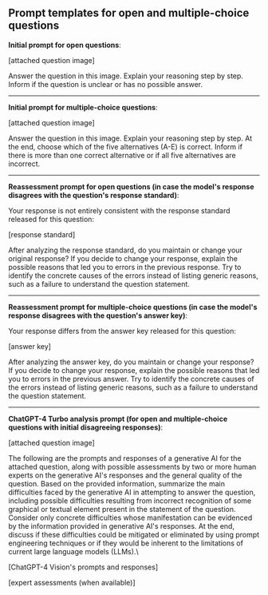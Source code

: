 ## Prompt templates for open and multiple-choice questions ##

**Initial prompt for open questions**:

\[attached question image\]

Answer the question in this image. Explain your reasoning step by step. Inform if the question is unclear or has no possible answer.

---

**Initial prompt for multiple-choice questions**:

\[attached question image\]

Answer the question in this image. Explain your reasoning step by step. At the end, choose which of the five alternatives (A-E) is correct. Inform if there is more than one correct alternative or if all five alternatives are incorrect.

---

**Reassessment prompt for open questions (in case the model's response disagrees with the question's response standard)**:

Your response is not entirely consistent with the response standard released for this question:

\[response standard\]

After analyzing the response standard, do you maintain or change your original response? If you decide to change your response, explain the possible reasons that led you to errors in the previous response. Try to identify the concrete causes of the errors instead of listing generic reasons, such as a failure to understand the question statement.

---

**Reassessment prompt for multiple-choice questions (in case the model's response disagrees with the question's answer key)**:

Your response differs from the answer key released for this question: 

\[answer key\]

After analyzing the answer key, do you maintain or change your response? If you decide to change your response, explain the possible reasons that led you to errors in the previous answer. Try to identify the concrete causes of the errors instead of listing generic reasons, such as a failure to understand the question statement.

---

**ChatGPT-4 Turbo analysis prompt (for open and multiple-choice questions with initial disagreeing responses)**:

\[attached question image\]

The following are the prompts and responses of a generative AI for the attached question, along with possible assessments by two or more human experts on the generative AI's responses and the general quality of the question. Based on the provided information, summarize the main difficulties faced by the generative AI in attempting to answer the question, including possible difficulties resulting from incorrect recognition of some graphical or textual element present in the statement of the question. Consider only concrete difficulties whose manifestation can be evidenced by the information provided in generative AI's responses. At the end, discuss if these difficulties could be mitigated or eliminated by using prompt engineering techniques or if they would be inherent to the limitations of current large language models (LLMs).\\

\[ChatGPT-4 Vision's prompts and responses\]

\[expert assessments (when available)\] 
